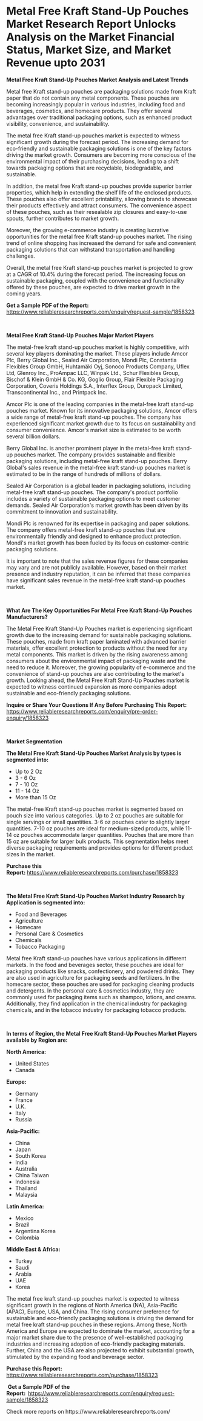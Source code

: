 <p><h1>Metal Free Kraft Stand-Up Pouches Market Research Report Unlocks Analysis on the Market Financial Status, Market Size, and Market Revenue upto 2031</h1></p><p><strong>Metal Free Kraft Stand-Up Pouches Market Analysis and Latest Trends</strong></p>
<p><p>Metal free Kraft stand-up pouches are packaging solutions made from Kraft paper that do not contain any metal components. These pouches are becoming increasingly popular in various industries, including food and beverages, cosmetics, and homecare products. They offer several advantages over traditional packaging options, such as enhanced product visibility, convenience, and sustainability.</p><p>The metal free Kraft stand-up pouches market is expected to witness significant growth during the forecast period. The increasing demand for eco-friendly and sustainable packaging solutions is one of the key factors driving the market growth. Consumers are becoming more conscious of the environmental impact of their purchasing decisions, leading to a shift towards packaging options that are recyclable, biodegradable, and sustainable.</p><p>In addition, the metal free Kraft stand-up pouches provide superior barrier properties, which help in extending the shelf life of the enclosed products. These pouches also offer excellent printability, allowing brands to showcase their products effectively and attract consumers. The convenience aspect of these pouches, such as their resealable zip closures and easy-to-use spouts, further contributes to market growth.</p><p>Moreover, the growing e-commerce industry is creating lucrative opportunities for the metal free Kraft stand-up pouches market. The rising trend of online shopping has increased the demand for safe and convenient packaging solutions that can withstand transportation and handling challenges.</p><p>Overall, the metal free Kraft stand-up pouches market is projected to grow at a CAGR of 10.4% during the forecast period. The increasing focus on sustainable packaging, coupled with the convenience and functionality offered by these pouches, are expected to drive market growth in the coming years.</p></p>
<p><strong>Get a Sample PDF of the Report:&nbsp;</strong> <a href="https://www.reliableresearchreports.com/enquiry/request-sample/1858323">https://www.reliableresearchreports.com/enquiry/request-sample/1858323</a></p>
<p>&nbsp;</p>
<p><strong>Metal Free Kraft Stand-Up Pouches Major Market Players</strong></p>
<p><p>The metal-free kraft stand-up pouches market is highly competitive, with several key players dominating the market. These players include Amcor Plc, Berry Global Inc., Sealed Air Corporation, Mondi Plc, Constantia Flexibles Group GmbH, Huhtamäki Oyj, Sonoco Products Company, Uflex Ltd, Glenroy Inc., ProAmpac LLC, Winpak Ltd., Schur Flexibles Group, Bischof & Klein GmbH & Co. KG, Goglio Group, Flair Flexible Packaging Corporation, Coveris Holdings S.A., Interflex Group, Duropack Limited, Transcontinental Inc., and Printpack Inc.</p><p>Amcor Plc is one of the leading companies in the metal-free kraft stand-up pouches market. Known for its innovative packaging solutions, Amcor offers a wide range of metal-free kraft stand-up pouches. The company has experienced significant market growth due to its focus on sustainability and consumer convenience. Amcor's market size is estimated to be worth several billion dollars.</p><p>Berry Global Inc. is another prominent player in the metal-free kraft stand-up pouches market. The company provides sustainable and flexible packaging solutions, including metal-free kraft stand-up pouches. Berry Global's sales revenue in the metal-free kraft stand-up pouches market is estimated to be in the range of hundreds of millions of dollars.</p><p>Sealed Air Corporation is a global leader in packaging solutions, including metal-free kraft stand-up pouches. The company's product portfolio includes a variety of sustainable packaging options to meet customer demands. Sealed Air Corporation's market growth has been driven by its commitment to innovation and sustainability.</p><p>Mondi Plc is renowned for its expertise in packaging and paper solutions. The company offers metal-free kraft stand-up pouches that are environmentally friendly and designed to enhance product protection. Mondi's market growth has been fueled by its focus on customer-centric packaging solutions.</p><p>It is important to note that the sales revenue figures for these companies may vary and are not publicly available. However, based on their market presence and industry reputation, it can be inferred that these companies have significant sales revenue in the metal-free kraft stand-up pouches market.</p></p>
<p>&nbsp;</p>
<p><strong>What Are The Key Opportunities For Metal Free Kraft Stand-Up Pouches Manufacturers?</strong></p>
<p><p>The Metal Free Kraft Stand-Up Pouches market is experiencing significant growth due to the increasing demand for sustainable packaging solutions. These pouches, made from kraft paper laminated with advanced barrier materials, offer excellent protection to products without the need for any metal components. This market is driven by the rising awareness among consumers about the environmental impact of packaging waste and the need to reduce it. Moreover, the growing popularity of e-commerce and the convenience of stand-up pouches are also contributing to the market's growth. Looking ahead, the Metal Free Kraft Stand-Up Pouches market is expected to witness continued expansion as more companies adopt sustainable and eco-friendly packaging solutions.</p></p>
<p><strong>Inquire or Share Your Questions If Any Before Purchasing This Report:</strong> <a href="https://www.reliableresearchreports.com/enquiry/pre-order-enquiry/1858323">https://www.reliableresearchreports.com/enquiry/pre-order-enquiry/1858323</a></p>
<p>&nbsp;</p>
<p><strong>Market Segmentation</strong></p>
<p><strong>The Metal Free Kraft Stand-Up Pouches Market Analysis by types is segmented into:</strong></p>
<p><ul><li>Up to 2 Oz</li><li>3 - 6 Oz</li><li>7 - 10 Oz</li><li>11 - 14 Oz</li><li>More than 15 Oz</li></ul></p>
<p><p>The metal-free Kraft stand-up pouches market is segmented based on pouch size into various categories. Up to 2 oz pouches are suitable for single servings or small quantities. 3-6 oz pouches cater to slightly larger quantities. 7-10 oz pouches are ideal for medium-sized products, while 11-14 oz pouches accommodate larger quantities. Pouches that are more than 15 oz are suitable for larger bulk products. This segmentation helps meet diverse packaging requirements and provides options for different product sizes in the market.</p></p>
<p><strong>Purchase this Report:&nbsp;</strong><a href="https://www.reliableresearchreports.com/purchase/1858323">https://www.reliableresearchreports.com/purchase/1858323</a></p>
<p>&nbsp;</p>
<p><strong>The Metal Free Kraft Stand-Up Pouches Market Industry Research by Application is segmented into:</strong></p>
<p><ul><li>Food and Beverages</li><li>Agriculture</li><li>Homecare</li><li>Personal Care & Cosmetics</li><li>Chemicals</li><li>Tobacco Packaging</li></ul></p>
<p><p>Metal free Kraft stand-up pouches have various applications in different markets. In the food and beverages sector, these pouches are ideal for packaging products like snacks, confectionery, and powdered drinks. They are also used in agriculture for packaging seeds and fertilizers. In the homecare sector, these pouches are used for packaging cleaning products and detergents. In the personal care & cosmetics industry, they are commonly used for packaging items such as shampoo, lotions, and creams. Additionally, they find application in the chemical industry for packaging chemicals, and in the tobacco industry for packaging tobacco products.</p></p>
<p>&nbsp;</p>
<p><strong>In terms of Region, the Metal Free Kraft Stand-Up Pouches Market Players available by Region are:</strong></p>
<p>
    <p> <strong> North America: </strong>
        <ul>
            <li>United States</li>
            <li>Canada</li>
        </ul>
        </p> 
    <p> <strong> Europe: </strong>
        <ul>
            <li>Germany</li>
            <li>France</li>
            <li>U.K.</li>
            <li>Italy</li>
            <li>Russia</li>
        </ul>
        </p> 
    <p> <strong> Asia-Pacific: </strong>
        <ul>
            <li>China</li>
            <li>Japan</li>
            <li>South Korea</li>
            <li>India</li>
            <li>Australia</li>
            <li>China Taiwan</li>
            <li>Indonesia</li>
            <li>Thailand</li>
            <li>Malaysia</li>
        </ul>
        </p> 
    <p> <strong> Latin America: </strong>
        <ul>
            <li>Mexico</li>
            <li>Brazil</li>
            <li>Argentina Korea</li>
            <li>Colombia</li>
        </ul>
        </p> 
    <p> <strong> Middle East & Africa: </strong>
        <ul>
            <li>Turkey</li>
            <li>Saudi</li>
            <li>Arabia</li>
            <li>UAE</li>
            <li>Korea</li>
        </ul>
    </p>
    </p>
<p><p>The metal free kraft stand-up pouches market is expected to witness significant growth in the regions of North America (NA), Asia-Pacific (APAC), Europe, USA, and China. The rising consumer preference for sustainable and eco-friendly packaging solutions is driving the demand for metal free kraft stand-up pouches in these regions. Among these, North America and Europe are expected to dominate the market, accounting for a major market share due to the presence of well-established packaging industries and increasing adoption of eco-friendly packaging materials. Further, China and the USA are also projected to exhibit substantial growth, stimulated by the expanding food and beverage sector.</p></p>
<p><strong>Purchase this Report: </strong><a href="https://www.reliableresearchreports.com/purchase/1858323">https://www.reliableresearchreports.com/purchase/1858323</a></p>
<p>&nbsp;<strong>Get a Sample PDF of the Report:&nbsp;&nbsp;</strong><a href="https://www.reliableresearchreports.com/enquiry/request-sample/1858323">https://www.reliableresearchreports.com/enquiry/request-sample/1858323</a></p>
<p><strong></strong></p>
<p>Check more reports on https://www.reliableresearchreports.com/</p>